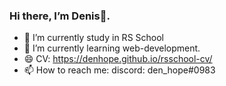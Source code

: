 ### Hi there, I’m Denis👋.

- 🔭 I’m currently study in RS School
- 🌱 I’m currently learning web-development.
- 😄 CV: https://denhope.github.io/rsschool-cv/
- 📫 How to reach me: discord: den_hope#0983
